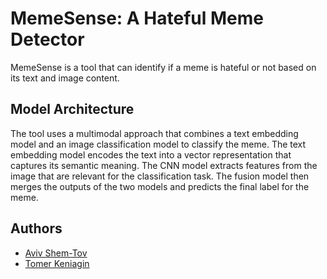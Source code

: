 # MemeSense: A Hateful Meme Detector

MemeSense is a tool that can identify if a meme is hateful or not based on its text and image content.

## Model Architecture

The tool uses a multimodal approach that combines a text embedding model and an image classification model to classify the meme.
The text embedding model encodes the text into a vector representation that captures its semantic meaning.
The CNN model extracts features from the image that are relevant for the classification task.
The fusion model then merges the outputs of the two models and predicts the final label for the meme.

## Authors

- [Aviv Shem-Tov](https://github.com/staviv)
- [Tomer Keniagin](https://github.com/toto9820)
 
